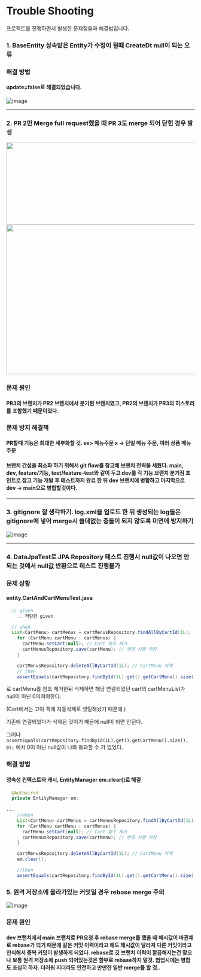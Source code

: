 # Trouble Shooting
프로젝트를 진행하면서 발생한 문제점들과 해결법입니다.

### 1. BaseEntity 상속받은 Entity가 수정이 될때 CreateDt null이 되는 오류
<h3>해결 방법 </h3>
<h4>update=false로 해결되었습니다.</h4>

![image](https://github.com/HanSeulChung/CafeApp/assets/94779505/1be00d94-af62-44ba-818f-95111128029b)
<hr>

### 2. PR 2만 Merge full request했을 때 PR 3도 merge 되어 닫힌 경우 발생
<img src="https://github.com/HanSeulChung/CafeApp/assets/94779505/d133fa2b-6152-4595-9fb5-fb4d0a14991a" width="600" height="220">
<br>
<img src="https://github.com/HanSeulChung/CafeApp/assets/94779505/3cf52552-37d1-4d2d-b6cc-1c1a7a91ed78" width="700" height="400">
<h3>문제 원인</h3>
<h4>PR3의 브랜치가 PR2 브랜치에서 분기된 브랜치였고, PR2의 브랜치가 PR3의 히스토리를 포함했기 때문이었다.</h4>
<h3>문제 방지 해결책</h3>
<h4>PR할때 기능은 최대한 세부화할 것. ex> 메뉴주문 x -> 단일 메뉴 주문, 여러 상품 메뉴 주문</h4>
<h4>브랜치 간섭을 최소화 하기 위해서 git flow를 참고해 브랜치 전략을 세웠다.
main, dev, feature/기능, test/feature-test와 같이 두고 dev를 각 기능 브랜치 분기점 포인트로 잡고 기능 개발 후 테스트까지 완료 한 뒤 dev 브랜치에 병합하고 마지막으로 dev -> main으로 병합할것이다.</h4>
<hr>

### 3. gitignore 잘 생각하기. log.xml을 업로드 한 뒤 생성되는 log들은 gitignore에 넣어 merge시 쓸데없는 충돌이 되지 않도록 미연에 방지하기
![image](https://github.com/HanSeulChung/CafeApp/assets/94779505/9bbd55d1-be11-431e-80af-29038698c9f6)
<hr>

### 4. DataJpaTest로 JPA Repository 테스트 진행시 null값이 나오면 안되는 것에서 null값 반환으로 테스트 진행불가
<h3>문제 상황</h3>
<h4>entity.CartAndCartMenuTest.java</h4>

```java
  // given
    .. 적당한 given

  // when
  List<CartMenu> cartMenus = cartMenusRepository.findAllByCartId(1L);
    for (CartMenu cartMenu : cartMenus) {
      cartMenu.setCart(null); // Cart 참조 제거
      cartMenusRepository.save(cartMenu); // 변경 사항 저장
    }

    cartMenusRepository.deleteAllByCartId(1L); // CartMenu 삭제
    // then
    assertEquals(cartRepository.findById(1L).get().getCartMenu().size(), 0);
```

로 cartMenu를 참조 제거한뒤 삭제하면 해당 연결되었던 cart의 cartMenuList가 null이 아닌 0이여야한다.

(Cart에서는 고아 객체 자동삭제로 셋팅해놨기 때문에 )

기존에 연결되었다가 삭제된 것이기 때문에 null이 되면 안된다.

그러나
```assertEquals(cartRepository.findById(1L).get().getCartMenu().size(), 0);``` 에서 0이 아닌 null값이 나와 통과할 수 가 없었다.


<h3>해결 방법</h3>
<h4>영속성 컨텍스트와 캐시, EntityManager em.clear()로 해결</h4>

```java
  @Autowired
  private EntityManager em;
  
...
    //when
    List<CartMenu> cartMenus = cartMenusRepository.findAllByCartId(1L);
    for (CartMenu cartMenu : cartMenus) {
      cartMenu.setCart(null); // Cart 참조 제거
      cartMenusRepository.save(cartMenu); // 변경 사항 저장
    }

    cartMenusRepository.deleteAllByCartId(1L); // CartMenu 삭제
    em.clear();

    //then
    assertEquals(cartRepository.findById(1L).get().getCartMenu().size(), 0);
 ```

### 5. 원격 저장소에 올라가있는 커밋일 경우 rebase merge 주의

![image](https://github.com/HanSeulChung/CafeApp/assets/94779505/64324f22-dafc-4abe-b183-1a5885d223ec)
<h3>문제 원인</h3>
<h4>dev 브랜치에서 main 브랜치로 PR요청 후 rebase merge를 했을 때 해시값이 바뀐채로 rebase가 되기 때문에 같은 커밋 이력이라고 해도 해시값이 달라져 다른 커밋이라고 인식해서 중복 커밋이 발생하게 되었다. rebase로 깃 브랜치 이력이 깔끔해지는건 맞으나 보통 원격 저장소에 push 되어있는것은 함부로 rebase하지 말것. 협업시에는 병합도 조심히 하자. 더러워 지더라도 안전하고 만만한 일반 merge를 할 것..</h4>

